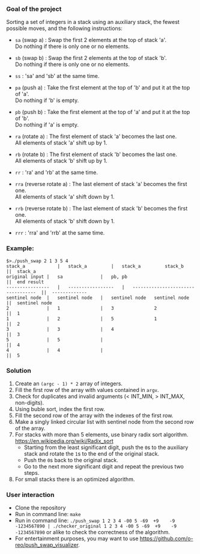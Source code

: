 ### Goal of the project
Sorting a set of integers in a stack using an auxiliary stack, the fewest possible moves, and the following instructions:
* `sa`	(swap a)			:	Swap the first 2 elements at the top of stack 'a'.  
							Do nothing if there is only one or no elements.
* `sb`	(swap b)			:	Swap the first 2 elements at the top of stack 'b'.  
							Do nothing if there is only one or no elements.
* `ss` 						:	'sa' and 'sb' at the same time.  

* `pa`	(push a)			:	Take the first element at the top of 'b' and put it at the top of 'a'.  
							Do nothing if 'b' is empty.
* `pb` 	(push b)			:	Take the first element at the top of 'a' and put it at the top of 'b'.  
							Do nothing if 'a' is empty.

* `ra` 	(rotate a)			:	The first element of stack 'a' becomes the last one.  
							All elements of stack 'a' shift up by 1. 
* `rb` 	(rotate b)			:	The first element of stack 'b' becomes the last one.  
							All elements of stack 'b' shift up by 1.
* `rr` 						:	'ra' and 'rb' at the same time.

* `rra`	(reverse rotate a)	:	The last element of stack 'a' becomes the first one.  
							All elements of stack 'a' shift down by 1.
* `rrb`	(reverse rotate b)	:	The last element of stack 'b' becomes the first one.  
							All elements of stack 'b' shift down by 1.
* `rrr`						:	'rra' and 'rrb' at the same time.

### Example:
`$>./push_swap 2 1 3 5 4`  
`stack_a			|	stack_a			|	stack_a			stack_b			||	stack_a		`  
`original input	|	sa				|	pb, pb							||	end result	`  
`----------------	|	-----------------	|	----------------------------------	||	-------------`  
`sentinel node	|	sentinel node	|	sentinel node	sentinel node	||	sentinel node`  
`2				|	1				|	3				2				||	1			`  
`1				|	2				|	5				1				||	2			`  
`3				|	3				|	4								||	3			`  
`5				|	5				|									||	4			`  
`4				|	4				|									||	5			`  

### Solution
1. Create an `(argc - 1) * 2` array of integers.  
2. Fill the first row of the array with values contained in `argv`.  
3. Check for duplicates and invalid arguments (< INT_MIN, > INT_MAX, non-digits).  
4. Using buble sort, index the first row.  
5. Fill the second row of the array with the indexes of the first row.  
6. Make a singly linked circular list with sentinel node from the second row of the array.  
7. For stacks with more than 5 elements, use binary radix sort algorithm.  
  <https://en.wikipedia.org/wiki/Radix_sort>
	* Starting from the least significant digit, push the `0`s to the auxiliary stack and rotate the `1`s to the end of the original stack.  
 	* Push the `0`s back to the original stack.  
  	* Go to the next more significant digit and repeat the previous two steps.  
8. For small stacks there is an optimized algorithm.  

### User interaction  
* Clone the repository  
* Run in command line: `make`  
* Run in command line: `./push_swap 1 2 3 4 -00 5 -69  +9    -9 -1234567890 | ./checker_original 1 2 3 4 -00 5 -69  +9    -9 -1234567890` or alike to check the correctness of the algorithm.
* For entertainment purposes, you may want to use <https://github.com/o-reo/push_swap_visualizer>.
